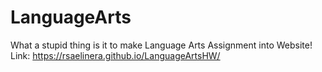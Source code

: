 # LanguageArts

What a stupid thing is it to make Language Arts Assignment into Website!
<br>
Link: https://rsaelinera.github.io/LanguageArtsHW/
